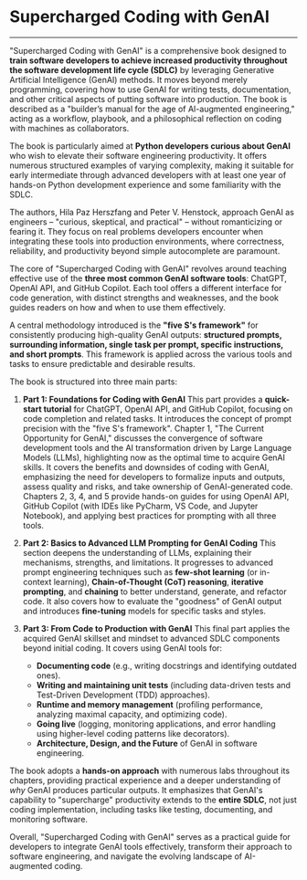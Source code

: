 # Supercharged Coding with GenAI

<hr>

"Supercharged Coding with GenAI" is a comprehensive book designed to **train software developers to achieve increased productivity throughout the software development life cycle (SDLC)** by leveraging Generative Artificial Intelligence (GenAI) methods. It moves beyond merely programming, covering how to use GenAI for writing tests, documentation, and other critical aspects of putting software into production. The book is described as a "builder’s manual for the age of AI-augmented engineering," acting as a workflow, playbook, and a philosophical reflection on coding with machines as collaborators.

The book is particularly aimed at **Python developers curious about GenAI** who wish to elevate their software engineering productivity. It offers numerous structured examples of varying complexity, making it suitable for early intermediate through advanced developers with at least one year of hands-on Python development experience and some familiarity with the SDLC.

The authors, Hila Paz Herszfang and Peter V. Henstock, approach GenAI as engineers – "curious, skeptical, and practical" – without romanticizing or fearing it. They focus on real problems developers encounter when integrating these tools into production environments, where correctness, reliability, and productivity beyond simple autocomplete are paramount.

The core of "Supercharged Coding with GenAI" revolves around teaching effective use of the **three most common GenAI software tools**: ChatGPT, OpenAI API, and GitHub Copilot. Each tool offers a different interface for code generation, with distinct strengths and weaknesses, and the book guides readers on how and when to use them effectively.

A central methodology introduced is the **"five S's framework"** for consistently producing high-quality GenAI outputs: **structured prompts, surrounding information, single task per prompt, specific instructions, and short prompts**. This framework is applied across the various tools and tasks to ensure predictable and desirable results.

The book is structured into three main parts:

1.  **Part 1: Foundations for Coding with GenAI**
    This part provides a **quick-start tutorial** for ChatGPT, OpenAI API, and GitHub Copilot, focusing on code completion and related tasks. It introduces the concept of prompt precision with the "five S's framework". Chapter 1, "The Current Opportunity for GenAI," discusses the convergence of software development tools and the AI transformation driven by Large Language Models (LLMs), highlighting now as the optimal time to acquire GenAI skills. It covers the benefits and downsides of coding with GenAI, emphasizing the need for developers to formalize inputs and outputs, assess quality and risks, and take ownership of GenAI-generated code. Chapters 2, 3, 4, and 5 provide hands-on guides for using OpenAI API, GitHub Copilot (with IDEs like PyCharm, VS Code, and Jupyter Notebook), and applying best practices for prompting with all three tools.

2.  **Part 2: Basics to Advanced LLM Prompting for GenAI Coding**
    This section deepens the understanding of LLMs, explaining their mechanisms, strengths, and limitations. It progresses to advanced prompt engineering techniques such as **few-shot learning** (or in-context learning), **Chain-of-Thought (CoT) reasoning**, **iterative prompting**, and **chaining** to better understand, generate, and refactor code. It also covers how to evaluate the "goodness" of GenAI output and introduces **fine-tuning** models for specific tasks and styles.

3.  **Part 3: From Code to Production with GenAI**
    This final part applies the acquired GenAI skillset and mindset to advanced SDLC components beyond initial coding. It covers using GenAI tools for:
    - **Documenting code** (e.g., writing docstrings and identifying outdated ones).
    - **Writing and maintaining unit tests** (including data-driven tests and Test-Driven Development (TDD) approaches).
    - **Runtime and memory management** (profiling performance, analyzing maximal capacity, and optimizing code).
    - **Going live** (logging, monitoring applications, and error handling using higher-level coding patterns like decorators).
    - **Architecture, Design, and the Future** of GenAI in software engineering.

The book adopts a **hands-on approach** with numerous labs throughout its chapters, providing practical experience and a deeper understanding of _why_ GenAI produces particular outputs. It emphasizes that GenAI's capability to "supercharge" productivity extends to the **entire SDLC**, not just coding implementation, including tasks like testing, documenting, and monitoring software.

Overall, "Supercharged Coding with GenAI" serves as a practical guide for developers to integrate GenAI tools effectively, transform their approach to software engineering, and navigate the evolving landscape of AI-augmented coding.
